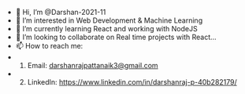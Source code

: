 - 👋 Hi, I’m @Darshan-2021-11
- 👀 I’m interested in Web Development & Machine Learning
- 🌱 I’m currently learning React and working with NodeJS
- 💞️ I’m looking to collaborate on Real time projects with React...
- 📫 How to reach me: 
- 1. Email: darshanrajpattanaik3@gmail.com
- 2. LinkedIn: https://www.linkedin.com/in/darshanraj-p-40b282179/

<!---
Darshan-2021-11/Darshan-2021-11 is a ✨ special ✨ repository because its `README.md` (this file) appears on your GitHub profile.
You can click the Preview link to take a look at your changes.
--->
